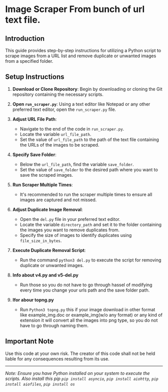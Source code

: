 # Image Scraper From bunch of url text file.

## Introduction
This guide provides step-by-step instructions for utilizing a Python script to scrape images from a URL list and remove duplicate or unwanted images from a specified folder.

## Setup Instructions

1. **Download or Clone Repository**: Begin by downloading or cloning the Git repository containing the necessary scripts.

2. **Open `run_scraper.py`**: Using a text editor like Notepad or any other preferred text editor, open the `run_scraper.py` file.

3. **Adjust URL File Path**:
   - Navigate to the end of the code in `run_scraper.py`.
   - Locate the variable `url_file_path`.
   - Set the value of `url_file_path` to the path of the text file containing the URLs of the images to be scraped.

4. **Specify Save Folder**:
   - Below the `url_file_path`, find the variable `save_folder`.
   - Set the value of `save_folder` to the desired path where you want to save the scraped images.

5. **Run Scraper Multiple Times**:
   - It's recommended to run the scraper multiple times to ensure all images are captured and not missed.

6. **Adjust Duplicate Image Removal**:
   - Open the `del.py` file in your preferred text editor.
   - Locate the variable `directory_path` and set it to the folder containing the images you want to remove duplicates from.
   - Specify the size of images to identify duplicates using `file_size_in_bytes`.

7. **Execute Duplicate Removal Script**:
   - Run the command `python3 del.py` to execute the script for removing duplicate or unwanted images.

8. **Info about v4.py and v5-del.py**
   - Run those so you do not have to go through hassel of modifying every time you change your urls path and the save folder path.

9. **Ifor abour topng.py**
   - Run `Python3 topng.py` this if your image download in other format like example_img.doc or example_img(w/o any format) or any kind of extension it will convert all the images into png type, so you do not have to go through naming them.

## Important Note
Use this code at your own risk. The creator of this code shall not be held liable for any consequences resulting from its use.

---

*Note: Ensure you have Python installed on your system to execute the scripts.
    Also install this pip `pip install asyncio`, `pip install aiohttp`, `pip install aiofiles`, `pip install os`*
